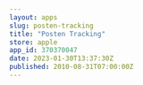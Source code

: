 ```yaml
---
layout: apps
slug: posten-tracking
title: "Posten Tracking"
store: apple
app_id: 370370047
date: 2023-01-30T13:37:30Z
published: 2010-08-31T07:00:00Z
---
```

